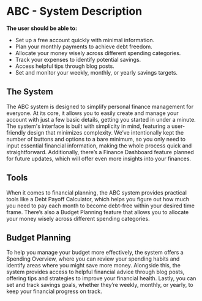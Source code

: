 # ABC - System Description

**The user should be able to:**

- Set up a free account quickly with minimal information.
- Plan your monthly payments to achieve debt freedom.
- Allocate your money wisely across different spending categories.
- Track your expenses to identify potential savings.
- Access helpful tips through blog posts.
- Set and monitor your weekly, monthly, or yearly savings targets.

## The System

The ABC system is designed to simplify personal finance management for everyone. At its core, it allows you to easily create and manage your account with just a few basic details, getting you started in under a minute. The system's interface is built with simplicity in mind, featuring a user-friendly design that minimizes complexity. We’ve intentionally kept the number of buttons and options to a bare minimum, so you only need to input essential financial information, making the whole process quick and straightforward. Additionally, there’s a Finance Dashboard feature planned for future updates, which will offer even more insights into your finances.

## Tools

When it comes to financial planning, the ABC system provides practical tools like a Debt Payoff Calculator, which helps you figure out how much you need to pay each month to become debt-free within your desired time frame. There’s also a Budget Planning feature that allows you to allocate your money wisely across different spending categories.

## Budget Planning

To help you manage your budget more effectively, the system offers a Spending Overview, where you can review your spending habits and identify areas where you might save more money. Alongside this, the system provides access to helpful financial advice through blog posts, offering tips and strategies to improve your financial health. Lastly, you can set and track savings goals, whether they’re weekly, monthly, or yearly, to keep your financial progress on track.
